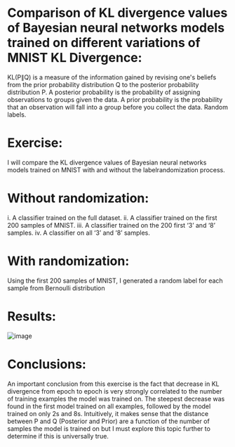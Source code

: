 
Comparison of KL divergence values of Bayesian neural networks models trained on different variations of MNIST
KL Divergence:
=

KL(P∥Q) is a measure of the information gained by revising one's beliefs from the prior probability 
distribution Q to the posterior probability distribution P. 
A posterior probability is the probability of assigning observations to groups given the data. A prior 
probability is the probability that an observation will fall into a group before you collect the data.
Random labels.

Exercise:
=
I will compare the KL divergence values of Bayesian neural networks models trained on MNIST with and without the labelrandomization process.

Without randomization:
=
i. A classifier trained on the full dataset.
ii. A classifier trained on the first 200 samples of MNIST.
iii. A classifier trained on the 200 first ‘3’ and ‘8’ samples.
iv. A classifier on all ‘3’ and ‘8’ samples.

With randomization:
=
Using the first 200 samples of MNIST, I generated a random label for each sample from Bernoulli distribution

Results:
=
![image](https://user-images.githubusercontent.com/81694762/222192891-d313297d-a8a5-4341-9bde-a2250f3b31a1.png)

Conclusions:
=
An important conclusion from this exercise is the fact that decrease in KL divergence from epoch to 
epoch is very strongly correlated to the number of training examples the model was trained on. The 
steepest decrease was found in the first model trained on all examples, followed by the model 
trained on only 2s and 8s.
Intuitively, it makes sense that the distance between P and Q (Posterior and Prior) are a function of 
the number of samples the model is trained on but I must explore this topic further to determine if 
this is universally true.
